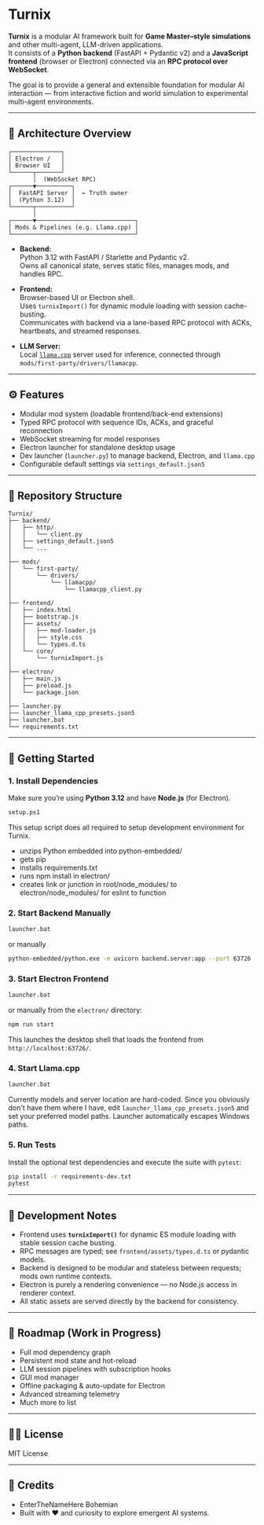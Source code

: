 # Turnix

**Turnix** is a modular AI framework built for **Game Master–style simulations** and other multi-agent, LLM-driven applications.  
It consists of a **Python backend** (FastAPI + Pydantic v2) and a **JavaScript frontend** (browser or Electron) connected via an **RPC protocol over WebSocket**.

The goal is to provide a general and extensible foundation for modular AI interaction — from interactive fiction and world simulation to experimental multi-agent environments.

---

## 🧩 Architecture Overview

```
┌──────────────┐
│ Electron /   │
│ Browser UI   │
└──────┬───────┘
       │  (WebSocket RPC)
┌──────▼──────────┐
│  FastAPI Server │  ← Truth owner
│  (Python 3.12)  │
└──────┬──────────┘
       │
┌──────▼────────────────────────────┐
│ Mods & Pipelines (e.g. Llama.cpp) │
└───────────────────────────────────┘
```

- **Backend:**  
  Python 3.12 with FastAPI / Starlette and Pydantic v2.  
  Owns all canonical state, serves static files, manages mods, and handles RPC.

- **Frontend:**  
  Browser-based UI or Electron shell.  
  Uses `turnixImport()` for dynamic module loading with session cache-busting.  
  Communicates with backend via a lane-based RPC protocol with ACKs, heartbeats, and streamed responses.

- **LLM Server:**  
  Local [`llama.cpp`](https://github.com/ggerganov/llama.cpp) server used for inference, connected through `mods/first-party/drivers/llamacpp`.

---

## ⚙️ Features

- Modular mod system (loadable frontend/back-end extensions)
- Typed RPC protocol with sequence IDs, ACKs, and graceful reconnection
- WebSocket streaming for model responses
- Electron launcher for standalone desktop usage
- Dev launcher (`launcher.py`) to manage backend, Electron, and `llama.cpp`
- Configurable default settings via `settings_default.json5`

---

## 🧠 Repository Structure

```
Turnix/
├── backend/
│   ├── http/
│   │   └── client.py
│   ├── settings_default.json5
│   └── ...
│
├── mods/
│   └── first-party/
│       └── drivers/
│           └── llamacpp/
│               └── llamacpp_client.py
│
├── frontend/
│   ├── index.html
│   ├── bootstrap.js
│   ├── assets/
│   │   ├── mod-loader.js
│   │   ├── style.css
│   │   └── types.d.ts
│   └── core/
│       └── turnixImport.js
│
├── electron/
│   ├── main.js
│   ├── preload.js
│   └── package.json
│
├── launcher.py
├── launcher_llama_cpp_presets.json5
├── launcher.bat
└── requirements.txt
```

---

## 🚀 Getting Started

### 1. Install Dependencies

Make sure you’re using **Python 3.12** and have **Node.js** (for Electron).

```bash
setup.ps1
```

This setup script does all required to setup development environment for Turnix.

- unzips Python embedded into python-embedded/
- gets pip
- installs requirements.txt
- runs npm install in electron/
- creates link or junction in root/node_modules/ to electron/node_modules/ for eslint to function

### 2. Start Backend Manually

```bash
launcher.bat
```

or manually

```bash
python-embedded/python.exe -m uvicorn backend.server:app --port 63726
```

### 3. Start Electron Frontend

```bash
launcher.bat
```

or manually from the `electron/` directory:

```bash
npm run start
```

This launches the desktop shell that loads the frontend from
`http://localhost:63726/`.

### 4. Start Llama.cpp

```bash
launcher.bat
```

Currently models and server location are hard-coded. Since you obviously don't have them where I have, edit `launcher_llama_cpp_presets.json5` and set your preferred model paths. Launcher automatically escapes Windows paths.

### 5. Run Tests

Install the optional test dependencies and execute the suite with `pytest`:

```bash
pip install -r requirements-dev.txt
pytest
```

---

## 🧰 Development Notes

- Frontend uses **`turnixImport()`** for dynamic ES module loading with stable session cache busting.
- RPC messages are typed; see `frontend/assets/types.d.ts` or pydantic models.
- Backend is designed to be modular and stateless between requests; mods own runtime contexts.
- Electron is purely a rendering convenience — no Node.js access in renderer context.
- All static assets are served directly by the backend for consistency.

---

## 🧪 Roadmap (Work in Progress)

- Full mod dependency graph
- Persistent mod state and hot-reload
- LLM session pipelines with subscription hooks
- GUI mod manager
- Offline packaging & auto-update for Electron
- Advanced streaming telemetry
- Much more to list

---

## 🧑‍💻 License

MIT License

---

## 💬 Credits

- EnterTheNameHere Bohemian  
- Built with ❤️ and curiosity to explore emergent AI systems.
